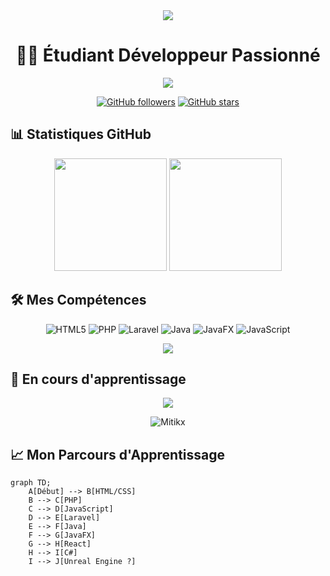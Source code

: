 <div align="center">
  <img src="https://capsule-render.vercel.app/api?type=waving&color=gradient&height=200&section=header&text=Mitikx&fontSize=80&fontAlignY=35&animation=twinkling&fontColor=gradient" />
</div>

<h1 align="center">👨‍💻 Étudiant Développeur Passionné</h1>

<p align="center">
  <img src="https://readme-typing-svg.herokuapp.com/?lines=Développeur+Full+Stack+en+devenir;.....Passionné+par+l'apprentissage+continu;.....Créatif+et+innovant.&font=Fira%20Code&center=true&width=440&height=45&color=f75c7e&vCenter=true&size=22">
</p>

<div align="center">
  
  [![GitHub followers](https://img.shields.io/github/followers/Mitikx?label=Follow&style=social)](https://github.com/Mitikx)
  [![GitHub stars](https://img.shields.io/github/stars/Mitikx?label=Stars&style=social)](https://github.com/Mitikx)
  
</div>

## 📊 Statistiques GitHub

<div align="center">
  <img height="180em" src="https://github-readme-stats.vercel.app/api?username=Mitikx&show_icons=true&theme=radical&include_all_commits=true&count_private=true"/>
  <img height="180em" src="https://github-readme-stats.vercel.app/api/top-langs/?username=Mitikx&layout=compact&langs_count=7&theme=radical"/>
</div>

## 🛠️ Mes Compétences

<div align="center">
  
  ![HTML5](https://img.shields.io/badge/-HTML5-E34F26?style=for-the-badge&logo=html5&logoColor=white)
  ![PHP](https://img.shields.io/badge/-PHP-777BB4?style=for-the-badge&logo=php&logoColor=white)
  ![Laravel](https://img.shields.io/badge/-Laravel-FF2D20?style=for-the-badge&logo=laravel&logoColor=white)
  ![Java](https://img.shields.io/badge/-Java-007396?style=for-the-badge&logo=java&logoColor=white)
  ![JavaFX](https://img.shields.io/badge/-JavaFX-007396?style=for-the-badge&logo=java&logoColor=white)
  ![JavaScript](https://img.shields.io/badge/-JavaScript-F7DF1E?style=for-the-badge&logo=javascript&logoColor=black)
  
</div>

<div align="center">
  <img src="https://skillicons.dev/icons?i=html,php,laravel,java,javascript&theme=dark" />
</div>

## 🌱 En cours d'apprentissage

<div align="center">
  <img src="https://skillicons.dev/icons?i=react,cs&theme=light" />
</div>

<p align="center">
  <img src="https://github-readme-streak-stats.herokuapp.com/?user=Mitikx&theme=radical" alt="Mitikx" />
</p>

## 📈 Mon Parcours d'Apprentissage

```mermaid title="Parcours d'Apprentissage" type="diagram"
graph TD;
    A[Début] --> B[HTML/CSS]
    B --> C[PHP]
    C --> D[JavaScript]
    D --> E[Laravel]
    E --> F[Java]
    F --> G[JavaFX]
    G --> H[React]
    H --> I[C#]
    I --> J[Unreal Engine ?]
